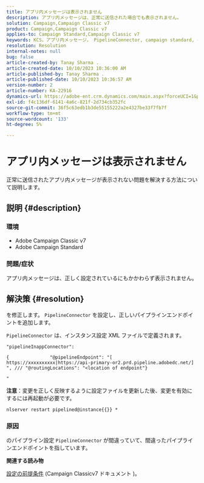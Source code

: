 ```yaml
---
title: アプリ内メッセージは表示されません
description: アプリ内メッセージは、正常に送信された場合でも表示されません。
solution: Campaign,Campaign Classic v7
product: Campaign,Campaign Classic v7
applies-to: Campaign Standard,Campaign Classic v7
keywords: KCS，アプリ内メッセージ， PipelineConnector, campaign standard, campaign classic，非表示
resolution: Resolution
internal-notes: null
bug: false
article-created-by: Tanay Sharma .
article-created-date: 10/10/2023 10:36:00 AM
article-published-by: Tanay Sharma .
article-published-date: 10/10/2023 10:36:57 AM
version-number: 2
article-number: KA-22916
dynamics-url: https://adobe-ent.crm.dynamics.com/main.aspx?forceUCI=1&pagetype=entityrecord&etn=knowledgearticle&id=e9409bc8-5867-ee11-9ae7-6045bd0063aa
exl-id: f4c136df-6141-4a6c-821f-2d734cb352fc
source-git-commit: 36f5c63edb1b3de55155222a2e4327be33f7fb7f
workflow-type: tm+mt
source-wordcount: '133'
ht-degree: 5%

---
```


# アプリ内メッセージは表示されません


正常に送信されたアプリ内メッセージが表示されない問題を解決する方法について説明します。

## 説明 {#description}


### 環境

- Adobe Campaign Classic v7
- Adobe Campaign Standard




### 問題/症状

アプリ内メッセージは、正しく設定されているにもかかわらず表示されません。


## 解決策 {#resolution}


を修正します。 `PipelineConnector` を設定し、正しいパイプラインエンドポイントを追加します。

`PipelineConnector` は、インスタンス設定 XML ファイルで定義されます。




```
"pipelineInappConnector":

{               "@pipelineEndpoint": "[ https://xxxxxxxxxx|https://api-primary-or2.prd.pipeline.adobedc.net/] ", /// "@routingLocations": "<location of endpoint"}

"
```




<b>注意</b>：変更を正しく反映するように設定ファイルを更新した後、変更を有効にするには再起動が必要です。

`nlserver restart pipelined@instance{{}} *`



### 原因

のパイプライン設定 `PipelineConnector` が間違っていて、間違ったパイプラインエンドポイントを指しています。



<b>関連する読み物</b>

[設定の前提条件](https://experienceleague.adobe.com/docs/campaign-classic/using/integrating-with-adobe-experience-cloud/experience-triggers/configuring-pipeline.html#prerequisites) (Campaign Classicv7 ドキュメント )。
